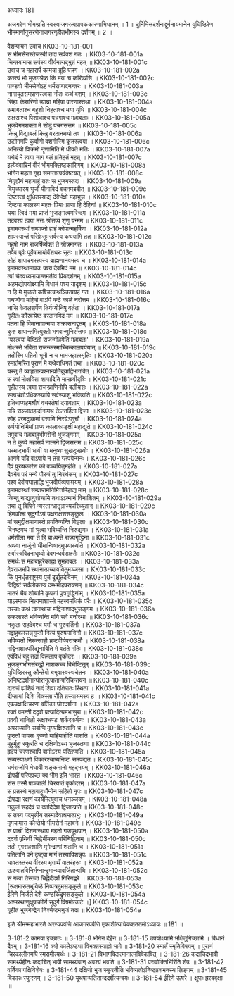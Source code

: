 अध्यायः 181

अजगरेण भीमम्प्रति स्वस्याजगरत्वप्रापककारणाभिधानम् ॥ 1 ॥ दुर्निमित्तदर्शनाद्दुर्मनायमानेन युधिष्ठिरेण भीममार्गानुसरणेनाजगरगृहीतभीमस्य दर्शनम् ॥ 2 ॥

वैशम्पायन उवाच 	KK03-10-181-001  
स भीमसेनस्तेजस्वी तदा सर्पवशं गतः ।	KK03-10-181-001a  
चिन्तयामास सर्पस्य वीर्यमत्यद्भुतं महत् ॥	KK03-10-181-001c  
उवाच च महासर्पं कामया ब्रूहि पन्नग ।	KK03-10-181-002a  
कस्त्वं भो भुजगश्रेष्ठ किं मया च करिष्यसि ॥	KK03-10-181-002c  
पाण्डवो भीमसेनोऽहं धर्मराजादनन्तरः ।	KK03-10-181-003a  
नागायुतसमप्राणस्त्वया नीतः कथं वशम् ॥	KK03-10-181-003c  
सिंहाः केसरिणो व्याघ्रा महिषा वारणास्तथा ।	KK03-10-181-004a  
समागताश्च बहुशो निहताश्च मया युधि ॥	KK03-10-181-004c  
राक्षसाश्च पिशाचाश्च पन्नगाश्च महाबलाः ।	KK03-10-181-005a  
भुजवेगमशक्ता मे सोढुं पन्नगसत्तम ॥	KK03-10-181-005c  
किन्नु विद्याबलं किन्नु वरदानमथो तव ।	KK03-10-181-006a  
उद्योगमपि कुर्वाणो वशगोस्मि कृतस्त्वया ॥	KK03-10-181-006c  
अनित्यो विक्रमो नॄणामिति मे धीयते मतिः ।	KK03-10-181-007a  
यथेदं मे त्वया नाग बलं प्रतिहतं महत् ॥	KK03-10-181-007c  
इत्येवंवादिनं वीरं भीममक्लिष्टकारिणम् ।	KK03-10-181-008a  
भोगेन महता गृह्य समन्तात्पर्यवेष्टयत् ॥	KK03-10-181-008c  
निगृह्यैनं महाबाहुं ततः स भुजगस्तदा ।	KK03-10-181-009a  
विमुच्यास्य भुजौ पीनाविदं वचनमब्रवीत् ॥	KK03-10-181-009c  
दिष्टस्त्वं क्षुधितस्याद्य देवैर्भक्षो महाभुज ।	KK03-10-181-010a  
दिष्ट्या कालस्य महतः प्रियाः प्राणा हि देहिनां ॥	KK03-10-181-010c  
यथा त्विदं मया प्राप्तं भुजङ्गत्वमरिन्दम ।	KK03-10-181-011a  
तदवश्यं त्वया मत्तः श्रोतव्यं शृणु यन्मम ॥	KK03-10-181-011c  
इमामवस्थां सम्प्राप्तो ह्यहं कोपान्महर्षिणा ।	KK03-10-181-012a  
शापस्यान्तं परिप्रेप्सुः सर्वस्य कथयामि तत् ॥	KK03-10-181-012c  
नहुषो नाम राजर्षिर्व्यक्तं ते श्रोत्रमागतः ।	KK03-10-181-013a  
तवैव पूर्वः पूर्वेषामायोर्वंशधरः सुतः ॥	KK03-10-181-013c  
सोहं शापादगस्त्यस्य ब्राह्मणानवमत्य च ।	KK03-10-181-014a  
इमामवस्थामापन्नः पश्य दैवमिदं मम ॥	KK03-10-181-014c  
त्वां चेदवध्यमायान्तमतीव प्रियदर्शनम् ।	KK03-10-181-015a  
अहमद्योपयोक्ष्यामि विधानं पश्य यादृशम् ॥	KK03-10-181-015c  
न हि मे मुच्यते कश्चित्कथञ्चित्प्रग्रहं गतः ।	KK03-10-181-016a  
गचजोवा महिषो वाऽपि षष्ठे काले नरोत्तम ॥	KK03-10-181-016c  
नासि केवलसर्पेण तिर्यग्योनिषु वर्तता ।	KK03-10-181-017a  
गृहीतः कौरवश्रेष्ठ वरदानमिदं मम ॥	KK03-10-181-017c  
पतता हि विमानाग्रान्मया शक्रासनाद्द्रुतम् ।	KK03-10-181-018a  
कुरु शापान्तमित्युक्तो भगवान्मुनिसत्तमः ॥	KK03-10-181-018c  
\'यस्त्वया वेष्टितो राजन्मोहमेति महाबलः\' ।	KK03-10-181-019a  
मोक्षस्ते भविता राजन्कस्माच्चित्कालपर्ययात् ॥	KK03-10-181-019c  
ततोस्मि पतितो भूमौ न च मामजहात्स्मृतिः ।	KK03-10-181-020a  
स्मार्तमस्ति पुराणं मे यथैवाधिगतं तथा ॥	KK03-10-181-020c  
यस्तु ते व्याहृतान्प्रश्नान्प्रतिब्रूयाद्विभागवित् ।	KK03-10-181-021a  
स त्वां मोक्षयिता शापादिति मामब्रवीदृषिः ॥	KK03-10-181-021c  
गृहीतस्य त्वया राजन्प्राणिनोपि बलीयसः ।	KK03-10-181-022a  
सत्वभ्रंशोऽधिकस्यापि सर्वस्याशु भविष्यति ॥	KK03-10-181-022c  
इतिचाप्यहमश्रौषं वचस्तेषां दयावताम् ।	KK03-10-181-023a  
मयि सञ्जातहार्दानामथ तेऽन्तर्हिता द्विजाः ॥	KK03-10-181-023c  
सोहं परमदुष्कर्मा वसामि निरयेऽशुचौ ।	KK03-10-181-024a  
सर्पयोनिमिमां प्राप्य कालाकाङ्क्षी महाद्युते ॥	KK03-10-181-024c  
तमुवाच महाबाहुर्भीमसेनो भुजङ्गमम् ।	KK03-10-181-025a  
न ते कुप्ये महासर्प नात्मने द्विजसत्तम ॥	KK03-10-181-025c  
यस्मादभावी भावी वा मनुष्यः सुखदुःखयोः ।	KK03-10-181-026a  
आगमे यदि वाऽपाये न तत्र ग्लपयेन्मनः ॥	KK03-10-181-026c  
दैवं पुरुषकारेण को वञ्चयितुमर्हति ।	KK03-10-181-027a  
दैवमेव परं मन्ये पौरुषं तु निरर्थकम् ॥	KK03-10-181-027c  
पश्य दैवोपघाताद्धि भुजवीर्यव्यपाश्रयम् ।	KK03-10-181-028a  
इमामवस्थां सम्प्राप्तमनिमित्तमिहाद्य माम् ॥	KK03-10-181-028c  
किन्तु नाद्यानुशोचामि तथाऽऽत्मानं विनाशितम् ।	KK03-10-181-029a  
तथा तु विपिने न्यस्तान्भ्रातॄन्राज्यपरिच्युतान् ॥	KK03-10-181-029c  
हिमवांश्च सुदुर्गोऽयं यक्षराक्षससङ्कुलः ।	KK03-10-181-030a  
मां समुद्वीक्षमाणास्ते प्रयतिष्यन्ति विह्वलाः ॥	KK03-10-181-030c  
विनष्टमथ मां श्रुत्वा भविष्यन्ति निरुद्यमाः ।	KK03-10-181-031a  
धर्मशीला मया ते हि बाध्यन्ते राज्यगृद्धिना ॥	KK03-10-181-031c  
अथवा नार्जुनो धीमान्विषादमुपयास्यति ।	KK03-10-181-032a  
सर्वास्त्रविदनाधृष्यो देवगन्धर्वराक्षसैः ॥	KK03-10-181-032c  
समर्थः स महाबाहुरेकाह्ना सुमहाबलः ।	KK03-10-181-033a  
देवराजमपि स्थानात्प्रच्यावयितुमञ्जसा ॥	KK03-10-181-033c  
किं पुनर्धृतराष्ट्रस्य पुत्रं दुर्द्यूतदेविनम् ।	KK03-10-181-034a  
विद्विष्टं सर्वलोकस्य दम्भमोहपरायणम् ॥	KK03-10-181-034c  
मातरं चैव शोचामि कृपणां पुत्रगृद्धिनीम् ।	KK03-10-181-035a  
याऽस्माकं नित्यमाशास्ते महत्त्वमधिकं परैः ॥	KK03-10-181-035c  
तस्याः कथं त्वनाथाया मद्विनाशाद्भुजङ्गम ।	KK03-10-181-036a  
सफलास्ते भविष्यन्ति मयि सर्वे मनोरथाः ॥	KK03-10-181-036c  
नकुलः सहदेवश्च यमौ च गुरुवर्तिनौ ।	KK03-10-181-037a  
मद्वाहुबलसङ्गुप्तौ नित्यं पुरुषमानिनौ ॥	KK03-10-181-037c  
भविष्यतो निरुत्साहौ भ्रष्टवीर्यपराक्रमौ ।	KK03-10-181-038a  
मद्विनाशात्परिद्यूनाविति मे वर्तते मतिः ॥	KK03-10-181-038c  
एवंविधं बहु तदा विललाप वृकोदरः ।	KK03-10-181-039a  
भुजङ्गभोगसंरुद्धो नाशकच्च विचेष्टितुम् ॥	KK03-10-181-039c  
युधिष्ठिरस्तु कौन्तेयो बभूवास्वस्थचेतनः ।	KK03-10-181-040a  
अनिष्टदर्शनान्घोरानुत्पातान्परिचिन्तयन् ॥	KK03-10-181-040c  
दारुणं ह्यशिवं नादं शिवा दक्षिणतः स्थिता ।	KK03-10-181-041a  
दीप्तायां दिशि वित्रस्ता रौति तस्याश्रमस्य ह ॥	KK03-10-181-041c  
एकपक्षाक्षिचरणा वर्तिका घोरदर्शना ।	KK03-10-181-042a  
रक्तं वमन्ती ददृशे प्रत्यादित्यमभासुरा ॥	KK03-10-181-042c  
प्रववौ चानिलो रूक्षश्चण्डः शर्करकर्षणः ।	KK03-10-181-043a  
अपसव्यानि सर्वाणि मृगपक्षिरुतानि च ॥	KK03-10-181-043c  
पृष्ठतो वायसः कृष्णो याहियाहीति वाशति ।	KK03-10-181-044a  
मुहुर्मुहुः स्फुरति च दक्षिणोऽस्य भुजस्तथा ॥	KK03-10-181-044c  
हृदयं चरणश्चापि वामोऽस्य परितप्यति ।	KK03-10-181-045a  
सव्यस्याक्ष्णो विकारश्चाप्यनिष्टः समपद्यत ॥	KK03-10-181-045c  
धर्मराजोपि मेधावी शङ्कमानो महद्भयम् ।	KK03-10-181-046a  
द्रौपदीं परिपप्रच्छ क्व भीम इति भारत ॥	KK03-10-181-046c  
शंस तस्मै पाञ्चाली चिरयातं वृकोदरम् ।	KK03-10-181-047a  
स प्रतस्थे महाबाहुर्धौम्येन सहितो नृपः ॥	KK03-10-181-047c  
द्रौपद्या रक्षणं कार्यमित्युवाच धनञ्जयम् ।	KK03-10-181-048a  
नकुलं सहदेवं च व्यादिदेश द्विजान्प्रति ॥	KK03-10-181-048c  
स तस्य पदमुन्नीय तस्मादेवाश्रमात्प्रभुः ।	KK03-10-181-049a  
मृगयामास कौन्तेयो भीमसेनं महावने ॥	KK03-10-181-049c  
स प्राचीं दिशमास्थाय महतो गजयूथपान् ।	KK03-10-181-050a  
ददर्श पृथिवीं चिह्नैर्भीमस्य परिचिह्निताम् ॥	KK03-10-181-050c  
ततो मृगसहस्राणि मृगेन्द्राणां शतानि च ।	KK03-10-181-051a  
पतितानि वने दृष्ट्वा मार्गं तस्याविशन्नृपः ॥	KK03-10-181-051c  
धावतस्तस्य वीरस्य मृगार्थं वातरंहसः ।	KK03-10-181-052a  
ऊरुवातविनिर्भग्नान्द्रुमान्व्यावर्जितान्पथि ॥	KK03-10-181-052c  
स गत्वा तैस्तदा चिह्नैर्ददर्श गिरिगह्वरे ।	KK03-10-181-053a  
[रूक्षमारुतभूयिष्ठे निष्पत्रद्रुमसङ्कुले ॥	KK03-10-181-053c  
ईरिणे निर्जले देशे कण्टकिद्रुमसङ्कुले ।	KK03-10-181-054a  
अश्मस्थाणुक्षुपाकीर्णे सुदुर्गे विषमोत्कटे ।]	KK03-10-181-054c  
गृहीतं भुजगेन्द्रेण निश्चेष्टमनुजं तदा ॥	KK03-10-181-054e  

इति श्रीमन्महाभारते अरण्यपर्वणि आजगरपर्वणि एकाशीत्यधिकशततमोऽध्यायः ॥ 181 ॥

3-181-2 कामया इच्छातः ॥ 3-181-8 भोगेन देहेन ॥ 3-181-15 उपयोक्ष्यामि भक्षितुगिच्छामि । विधानं दैवम् ॥ 3-181-16 षष्ठे कालेऽष्टधा विभक्तस्याह्नो भागे ॥ 3-181-20 स्मार्तं स्मृतिविषयम् । पुराणं चिरकालीनमपि स्मरामीत्यर्थः ॥ 3-181-21 विभागविदात्मानात्मविवेकवित् ॥ 3-181-26 कदाचिदभावी सामर्थ्यहीनः कदाचित् भावी सामर्थ्यवान् अवश्यं भवति ॥ 3-181-31 परुषोक्तिभिरिति शेषः ॥ 3-181-42 वर्तिका पक्षिविशेषः ॥ 3-181-44 दक्षिणो भुज स्फुरतीति भविष्यतोऽनिष्टप्रशमनस्य लिङ्गम् ॥ 3-181-45 विकारः स्फुरणम् ॥ 3-181-50 यूथपान्पतितान्ददर्शेत्यन्वयः ॥ 3-181-54 ईरिणे ऊषरे । क्षुपाः ह्रस्ववृक्षाः ॥
